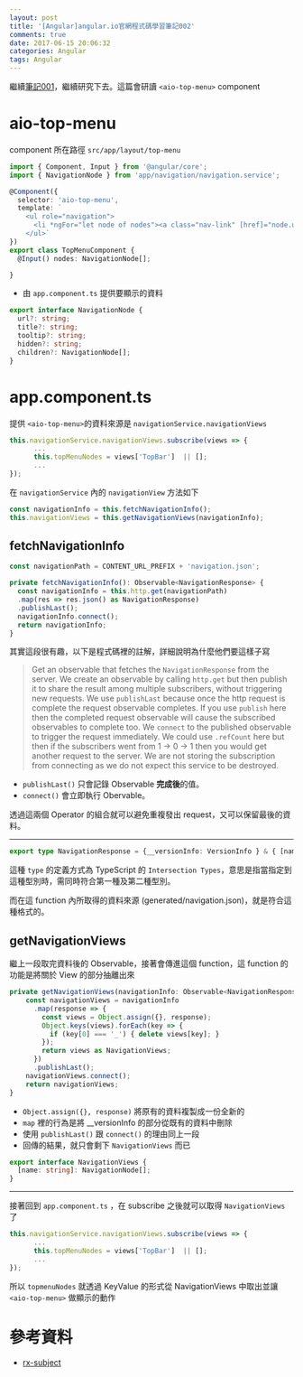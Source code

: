 ```yaml
---
layout: post
title: '[Angular]angular.io官網程式碼學習筆記002'
comments: true
date: 2017-06-15 20:06:32
categories: Angular
tags: Angular
---
```


繼續[筆記001](http://blog.kevinyang.net/2017/06/15/angular-aio-code-study-001/)，繼續研究下去。這篇會研讀 `<aio-top-menu>` component

<!-- more -->

# aio-top-menu

component 所在路徑 `src/app/layout/top-menu`

```typescript
import { Component, Input } from '@angular/core';
import { NavigationNode } from 'app/navigation/navigation.service';

@Component({
  selector: 'aio-top-menu',
  template: `
    <ul role="navigation">
      <li *ngFor="let node of nodes"><a class="nav-link" [href]="node.url" [title]="node.title">{{ node.title }}</a></li>
    </ul>`
})
export class TopMenuComponent {
  @Input() nodes: NavigationNode[];

}
```

* 由 `app.component.ts` 提供要顯示的資料

```typescript
export interface NavigationNode {
  url?: string;
  title?: string;
  tooltip?: string;
  hidden?: string;
  children?: NavigationNode[];
}
```

# app.component.ts

提供 `<aio-top-menu>`的資料來源是  `navigationService.navigationViews` 

```typescript
this.navigationService.navigationViews.subscribe(views => {
      ...
      this.topMenuNodes = views['TopBar']  || [];
      ...      
});
```

在 `navigationService` 內的 `navigationView` 方法如下

```typescript
const navigationInfo = this.fetchNavigationInfo();
this.navigationViews = this.getNavigationViews(navigationInfo);
```

##  fetchNavigationInfo

```typescript
const navigationPath = CONTENT_URL_PREFIX + 'navigation.json';

private fetchNavigationInfo(): Observable<NavigationResponse> {
  const navigationInfo = this.http.get(navigationPath)
  .map(res => res.json() as NavigationResponse)
  .publishLast();
  navigationInfo.connect();
  return navigationInfo;
}
```

其實這段很有趣，以下是程式碼裡的註解，詳細說明為什麼他們要這樣子寫

> Get an observable that fetches the `NavigationResponse` from the server.
> We create an observable by calling `http.get` but then publish it to share the result
> among multiple subscribers, without triggering new requests.
> We use `publishLast` because once the http request is complete the request observable completes.
> If you use `publish` here then the completed request observable will cause the subscribed  observables to complete too.
> We `connect` to the published observable to trigger the request immediately.
> We could use `.refCount` here but then if the subscribers went from 1 -> 0 -> 1 then you would get another request to the server.
> We are not storing the subscription from connecting as we do not expect this service to be destroyed.

* `publishLast()` 只會記錄 Observable **完成後**的值。
* `connect()` 會立即執行 Obervable。

透過這兩個 Operator 的組合就可以避免重複發出 request，又可以保留最後的資料。

------

```typescript
export type NavigationResponse = {__versionInfo: VersionInfo } & { [name: string]: NavigationNode[]|VersionInfo };
```

這種 `type` 的定義方式為 TypeScript 的 `Intersection Types`，意思是指當指定到這種型別時，需同時符合第一種及第二種型別。

而在這 function 內所取得的資料來源 (generated/navigation.json)，就是符合這種格式的。



## getNavigationViews

繼上一段取完資料後的 Observable，接著會傳進這個 function，這 function 的功能是將關於 View 的部分抽離出來

```typescript
private getNavigationViews(navigationInfo: Observable<NavigationResponse>): Observable<NavigationViews> {
    const navigationViews = navigationInfo
      .map(response => {
        const views = Object.assign({}, response);
        Object.keys(views).forEach(key => {
          if (key[0] === '_') { delete views[key]; }
        });
        return views as NavigationViews;
      })
      .publishLast();
    navigationViews.connect();
    return navigationViews;
}
```

* `Object.assign({}, response)`  將原有的資料複製成一份全新的
* `map` 裡的行為是將 __versionInfo 的部分從既有的資料中刪除
* 使用 `publishLast()` 跟 `connect()` 的理由同上一段
* 回傳的結果，就只會剩下 `NavigationViews` 而已

```typescript
export interface NavigationViews {
  [name: string]: NavigationNode[];
}
```

------

接著回到 `app.component.ts` ，在 subscribe 之後就可以取得 `NavigationViews` 了

```typescript
this.navigationService.navigationViews.subscribe(views => {
      ...
      this.topMenuNodes = views['TopBar']  || [];
      ...      
});
```

所以 `topmenuNodes` 就透過 KeyValue 的形式從 NavigationViews 中取出並讓 `<aio-top-menu>` 做顯示的動作



# 參考資料

* [rx-subject](http://blog.kevinyang.net/2016/10/06/rx-subject/#behaviorsubject-replaysubject-asyncsubject-與-publish-的關係)